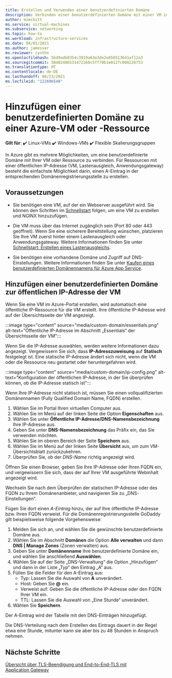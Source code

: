 ```yaml
---
title: Erstellen und Verwenden einer benutzerdefinierten Domäne
description: Verbinden einer benutzerdefinierten Domäne mit einer VM in Azure
author: mimckitt
ms.service: virtual-machines
ms.subservice: networking
ms.topic: how-to
ms.workload: infrastructure-services
ms.date: 04/01/2021
ms.author: jamesser
ms.reviewer: cynthn
ms.openlocfilehash: 5bd9adb8354c3919a63e3de2e850513641af12a3
ms.sourcegitcommit: 58d82486531472268c5ff70b1e012fc008226753
ms.translationtype: HT
ms.contentlocale: de-DE
ms.lasthandoff: 08/23/2021
ms.locfileid: "122696548"
---
```

# <a name="add-custom-domain-to-azure-vm-or-resource"></a>Hinzufügen einer benutzerdefinierten Domäne zu einer Azure-VM oder -Ressource

**Gilt für**: :heavy_check_mark: Linux-VMs :heavy_check_mark: Windows-VMs :heavy_check_mark: Flexible Skalierungsgruppen


In Azure gibt es mehrere Möglichkeiten, um eine benutzerdefinierte Domäne mit Ihrer VM oder Ressource zu verbinden. Für Ressourcen mit einer öffentlichen IP-Adresse (VM, Lastenausgleich, Anwendungsgateway) besteht die einfachste Möglichkeit darin, einen A-Eintrag in der entsprechenden Domänenregistrierungsstelle zu erstellen. 

## <a name="prerequisites"></a>Voraussetzungen 
- Sie benötigen eine VM, auf der ein Webserver ausgeführt wird. Sie können den Schritten im [Schnellstart](./linux/quick-create-cli.md) folgen, um eine VM zu erstellen und NGINX hinzuzufügen.

- Die VM muss über das Internet zugänglich sein (Port 80 oder 443 geöffnet). Wenn Sie eine sicherere Bereitstellung wünschen, platzieren Sie Ihre VM zuerst hinter einem Lastenausgleich oder Anwendungsgateway. Weitere Informationen finden Sie unter [Schnellstart: Erstellen eines Lastenausgleichs](../load-balancer/quickstart-load-balancer-standard-public-portal.md?tabs=option-1-create-load-balancer-standard).

- Sie benötigen eine vorhandene Domäne und Zugriff auf DNS-Einstellungen. Weitere Informationen finden Sie unter [Kaufen eines benutzerdefinierten Domänennamens für Azure App Service](../app-service/manage-custom-dns-buy-domain.md).


## <a name="add-custom-domain-to-vm-public-ip-address"></a>Hinzufügen einer benutzerdefinierten Domäne zur öffentlichen IP-Adresse der VM

Wenn Sie eine VM im Azure-Portal erstellen, wird automatisch eine öffentliche IP-Ressource für die VM erstellt. Ihre öffentliche IP-Adresse wird auf der Übersichtsseite der VM angezeigt. 
 
:::image type="content" source="media/custom-domain/essentials.png" alt-text="Öffentliche IP-Adresse im Abschnitt „Essentials“ der Übersichtsseite der VM":::

Wenn Sie die IP-Adresse auswählen, werden weitere Informationen dazu angezeigt. Vergewissern Sie sich, dass **IP-Adresszuweisung** auf **Statisch** festgelegt ist. Eine statische IP-Adresse ändert sich nicht, wenn die VM oder die Ressource neu gestartet oder heruntergefahren wird.

:::image type="content" source="media/custom-domain/ip-config.png" alt-text="Konfiguration der öffentlichen IP-Adresse, in der Sie überprüfen können, ob die IP-Adresse statisch ist":::

Wenn Ihre IP-Adresse nicht statisch ist, müssen Sie einen vollqualifizierten Domänennamen (Fully Qualified Domain Name, FQDN) erstellen. 

1. Wählen Sie im Portal Ihren virtuellen Computer aus. 
1. Wählen Sie im Menü auf der linken Seite die Option **Eigenschaften** aus.
1. Wählen Sie unter **Öffentliche IP-Adresse/DNS-Namensbezeichnung** Ihre IP-Adresse aus.
2. Geben Sie unter **DNS-Namensbezeichnung** das Präfix ein, das Sie verwenden möchten.
3. Wählen Sie im oberen Bereich der Seite **Speichern** aus.
4. Wählen Sie im Menü auf der linken Seite **Übersicht** aus, um zum VM-Übersichtsblatt zurückzukehren.
5. Überprüfen Sie, ob der *DNS-Name* richtig angezeigt wird. 

Öffnen Sie einen Browser, geben Sie Ihre IP-Adresse oder Ihren FQDN ein, und vergewissern Sie sich, dass der auf Ihrer VM ausgeführte Webinhalt angezeigt wird.
 
Wechseln Sie nach dem Überprüfen der statischen IP-Adresse oder des FQDN zu Ihrem Domänenanbieter, und navigieren Sie zu „DNS-Einstellungen“.

Fügen Sie dort einen *A-Eintrag* hinzu, der auf Ihre öffentliche IP-Adresse bzw. Ihren FQDN verweist. Für die Domänenregistrierungsstelle GoDaddy gilt beispielsweise folgende Vorgehensweise:
1. Melden Sie sich an, und wählen Sie die gewünschte benutzerdefinierte Domäne aus.
2. Wählen Sie im Abschnitt **Domänen** die Option **Alle verwalten** und dann **DNS | Manage Zones** (Zonen verwalten) aus.
3. Geben Sie unter **Domänenname** Ihre benutzerdefinierte Domäne ein, und wählen Sie anschließend **Auswählen**.
4. Wählen Sie auf der Seite „DNS-Verwaltung“ die Option „Hinzufügen“ und dann in der Liste „Typ“ den Eintrag „A“ aus.
5. Füllen Sie die Felder für den A-Eintrag aus:
    - Typ: Lassen Sie die Auswahl von **A** unverändert.
    - Host: Geben Sie **@** ein.
    - Verweist auf: Geben Sie die öffentliche IP-Adresse oder den FQDN Ihrer VM ein. 
    - TTL: Lassen Sie die Auswahl von „Eine Stunde“ unverändert.
6. Wählen Sie **Speichern**.

Der A-Eintrag wird der Tabelle mit den DNS-Einträgen hinzugefügt.
 
Die DNS-Verteilung nach dem Erstellen des Eintrags dauert in der Regel etwa eine Stunde, mitunter kann sie aber bis zu 48 Stunden in Anspruch nehmen. 


 
## <a name="next-steps"></a>Nächste Schritte
[Übersicht über TLS-Beendigung und End-to-End-TLS mit Application Gateway](../application-gateway/ssl-overview.md)

